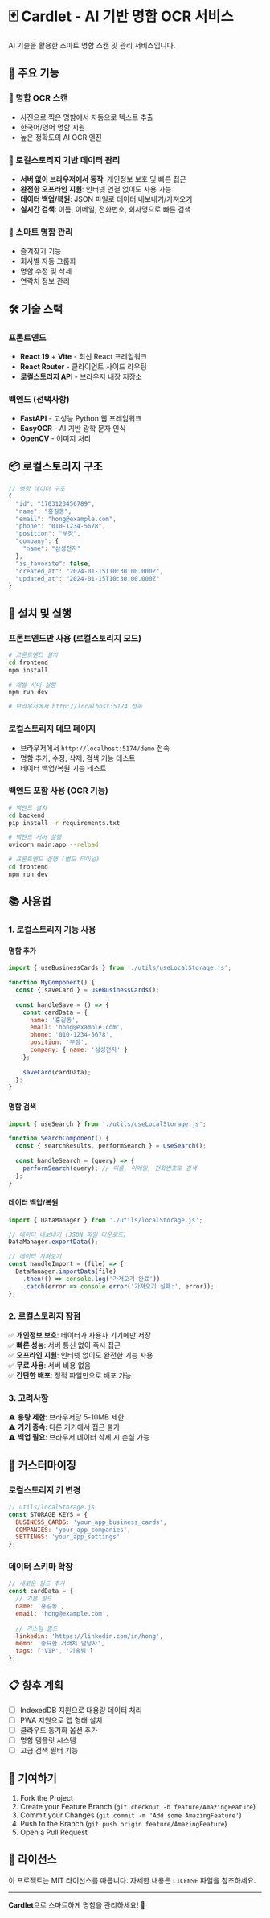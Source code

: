 # 🃏 Cardlet - AI 기반 명함 OCR 서비스

AI 기술을 활용한 스마트 명함 스캔 및 관리 서비스입니다.

## 🚀 주요 기능

### 📱 명함 OCR 스캔
- 사진으로 찍은 명함에서 자동으로 텍스트 추출
- 한국어/영어 명함 지원
- 높은 정확도의 AI OCR 엔진

### 💾 로컬스토리지 기반 데이터 관리
- **서버 없이 브라우저에서 동작**: 개인정보 보호 및 빠른 접근
- **완전한 오프라인 지원**: 인터넷 연결 없이도 사용 가능
- **데이터 백업/복원**: JSON 파일로 데이터 내보내기/가져오기
- **실시간 검색**: 이름, 이메일, 전화번호, 회사명으로 빠른 검색

### 🎯 스마트 명함 관리
- 즐겨찾기 기능
- 회사별 자동 그룹화
- 명함 수정 및 삭제
- 연락처 정보 관리

## 🛠 기술 스택

### 프론트엔드
- **React 19** + **Vite** - 최신 React 프레임워크
- **React Router** - 클라이언트 사이드 라우팅
- **로컬스토리지 API** - 브라우저 내장 저장소

### 백엔드 (선택사항)
- **FastAPI** - 고성능 Python 웹 프레임워크
- **EasyOCR** - AI 기반 광학 문자 인식
- **OpenCV** - 이미지 처리

## 📦 로컬스토리지 구조

```javascript
// 명함 데이터 구조
{
  "id": "1703123456789",
  "name": "홍길동",
  "email": "hong@example.com", 
  "phone": "010-1234-5678",
  "position": "부장",
  "company": {
    "name": "삼성전자"
  },
  "is_favorite": false,
  "created_at": "2024-01-15T10:30:00.000Z",
  "updated_at": "2024-01-15T10:30:00.000Z"
}
```

## 🚀 설치 및 실행

### 프론트엔드만 사용 (로컬스토리지 모드)

```bash
# 프론트엔드 설치
cd frontend
npm install

# 개발 서버 실행
npm run dev

# 브라우저에서 http://localhost:5174 접속
```

### 로컬스토리지 데모 페이지
- 브라우저에서 `http://localhost:5174/demo` 접속
- 명함 추가, 수정, 삭제, 검색 기능 테스트
- 데이터 백업/복원 기능 테스트

### 백엔드 포함 사용 (OCR 기능)

```bash
# 백엔드 설치
cd backend
pip install -r requirements.txt

# 백엔드 서버 실행
uvicorn main:app --reload

# 프론트엔드 실행 (별도 터미널)
cd frontend
npm run dev
```

## 📚 사용법

### 1. 로컬스토리지 기능 사용

#### 명함 추가
```javascript
import { useBusinessCards } from './utils/useLocalStorage.js';

function MyComponent() {
  const { saveCard } = useBusinessCards();
  
  const handleSave = () => {
    const cardData = {
      name: '홍길동',
      email: 'hong@example.com',
      phone: '010-1234-5678',
      position: '부장',
      company: { name: '삼성전자' }
    };
    
    saveCard(cardData);
  };
}
```

#### 명함 검색
```javascript
import { useSearch } from './utils/useLocalStorage.js';

function SearchComponent() {
  const { searchResults, performSearch } = useSearch();
  
  const handleSearch = (query) => {
    performSearch(query); // 이름, 이메일, 전화번호로 검색
  };
}
```

#### 데이터 백업/복원
```javascript
import { DataManager } from './utils/localStorage.js';

// 데이터 내보내기 (JSON 파일 다운로드)
DataManager.exportData();

// 데이터 가져오기
const handleImport = (file) => {
  DataManager.importData(file)
    .then(() => console.log('가져오기 완료'))
    .catch(error => console.error('가져오기 실패:', error));
};
```

### 2. 로컬스토리지 장점

✅ **개인정보 보호**: 데이터가 사용자 기기에만 저장  
✅ **빠른 성능**: 서버 통신 없이 즉시 접근  
✅ **오프라인 지원**: 인터넷 없이도 완전한 기능 사용  
✅ **무료 사용**: 서버 비용 없음  
✅ **간단한 배포**: 정적 파일만으로 배포 가능  

### 3. 고려사항

⚠️ **용량 제한**: 브라우저당 5-10MB 제한  
⚠️ **기기 종속**: 다른 기기에서 접근 불가  
⚠️ **백업 필요**: 브라우저 데이터 삭제 시 손실 가능  

## 🔧 커스터마이징

### 로컬스토리지 키 변경
```javascript
// utils/localStorage.js
const STORAGE_KEYS = {
  BUSINESS_CARDS: 'your_app_business_cards',
  COMPANIES: 'your_app_companies',
  SETTINGS: 'your_app_settings'
};
```

### 데이터 스키마 확장
```javascript
// 새로운 필드 추가
const cardData = {
  // 기본 필드
  name: '홍길동',
  email: 'hong@example.com',
  
  // 커스텀 필드
  linkedin: 'https://linkedin.com/in/hong',
  memo: '중요한 거래처 담당자',
  tags: ['VIP', '기술팀']
};
```

## 📋 향후 계획

- [ ] IndexedDB 지원으로 대용량 데이터 처리
- [ ] PWA 지원으로 앱 형태 설치
- [ ] 클라우드 동기화 옵션 추가
- [ ] 명함 템플릿 시스템
- [ ] 고급 검색 필터 기능

## 🤝 기여하기

1. Fork the Project
2. Create your Feature Branch (`git checkout -b feature/AmazingFeature`)
3. Commit your Changes (`git commit -m 'Add some AmazingFeature'`)
4. Push to the Branch (`git push origin feature/AmazingFeature`)
5. Open a Pull Request

## 📄 라이선스

이 프로젝트는 MIT 라이선스를 따릅니다. 자세한 내용은 `LICENSE` 파일을 참조하세요.

---

**Cardlet**으로 스마트하게 명함을 관리하세요! 🚀
